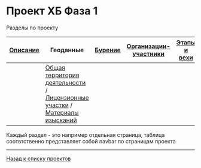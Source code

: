 # Проект ХБ Фаза 1

Разделы по проекту

| [Описание](1.html) | Геоданные | [Бурение](1_well.html) | [Организации-участники](1_org.html) | [Этапы и вехи](1_plan.html) |
|-------|--------|---------|---------|---------|
| | [Общая территория деятельности](#) / [Лицензионные участки](#) / [Материалы изысканий](#)  | |  | |

Каждый раздел - это например отдельная страница, таблица соотвтственно представляет собой navbar по страницам проекта


---

[Назад к списку проектов](https://ygpn.github.io/)
